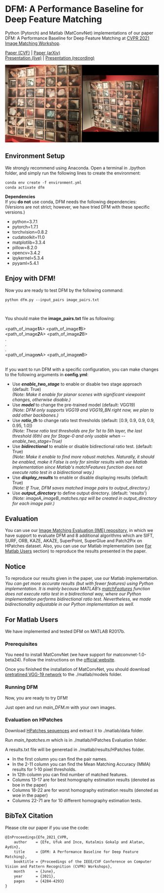 # DFM: A Performance Baseline for Deep Feature Matching

Python (Pytorch) and Matlab (MatConvNet) implementations of our paper DFM: A Performance Baseline for Deep Feature Matching at [CVPR 2021 Image Matching Workshop](https://image-matching-workshop.github.io/).

[Paper (CVF)](https://openaccess.thecvf.com/content/CVPR2021W/IMW/papers/Efe_DFM_A_Performance_Baseline_for_Deep_Feature_Matching_CVPRW_2021_paper.pdf) | [Paper (arXiv)](https://arxiv.org/abs/2106.07791) <br />
[Presentation (live)](https://youtu.be/9cVV9m_b5Ys?t=9170) | [Presentation (recording)](https://www.youtube.com/watch?v=9oN09WkTwvo)

![Overview](hierarchical_refinement.gif)

## Environment Setup

We strongly recommend using Anaconda. Open a terminal in ./python folder, and simply run the following lines to create the environment:

````
conda env create -f environment.yml
conda activate dfm
````
**Dependencies** <br />
If you **do not** use conda, DFM needs the following dependencies: <br />
(Versions are not strict; however, we have tried DFM with these specific versions.)

- python=3.7.1
- pytorch=1.7.1
- torchvision=0.8.2
- cudatoolkit=11.0
- matplotlib=3.3.4
- pillow=8.2.0
- opencv=3.4.2
- ipykernel=5.3.4
- pyyaml=5.4.1

## Enjoy with DFM!
Now you are ready to test DFM by the following command:

````
python dfm.py --input_pairs image_pairs.txt
````

<br />

You should make the **image_pairs.txt** file as following: <br /> <br />
<path_of_image***1***A> <path_of_image***1***B> <br />
<path_of_image***2***A> <path_of_image***2***B> <br />
        .                                       <br />
        .                                       <br />
        .                                       <br />
<path_of_image***n***A> <path_of_image***n***B>
<br /> <br />

If you want to run DFM with a specific configuration, you can make changes to the following arguments in **config.yml**:
- Use ***enable_two_stage*** to enable or disable two stage approach (default: True) <br /> *(Note: Make it enable for planar scenes with significant viewpoint changes, otherwise disable.)*
- Use ***model*** to change the pre-trained model (default: VGG19) <br /> *(Note: DFM only supports VGG19 and VGG19_BN right now, we plan to add other backbones.)*
- Use ***ratio_th*** to change ratio test thresholds (default: [0.9, 0.9, 0.9, 0.9, 0.95, 1.0]) <br /> *(Note: These ratio test thresholds are for 1st to 5th layer, the last threshold (6th) are for Stage-0 and only usable when --enable_two_stage=True)*
- Use ***bidirectional*** to enable or disable bidirectional ratio test. (default: True) <br /> *(Note: Make it enable to find more robust matches. Naturally, it should be enabled, make it False is only for similar results with our Matlab implementation since Matlab's matchFeatures function does not execute ratio test in a bidirectional way.)*
- Use ***display_results*** to enable or disable displaying results (default: True) <br /> *(Note: If True, DFM saves matched image pairs to output_directory.)*
- Use ***output_directory*** to define output directory. (default: 'results') <br /> *(Note: imageA_imageB_matches.npz will be created in output_directory for each image pair.)*

## Evaluation
You can use our [Image Matching Evaluation (IME) repository](https://github.com/ufukefe/IME), in which we have support to evaluate DFM and 8 additional algorithms which are SIFT, SURF, ORB, KAZE, AKAZE, SuperPoint, SuperGlue and Patch2Pix on HPatches dataset.
Also, you can use our Matlab implementation (see [For Matlab Users](#for-matlab-users) section) to reproduce the results presented in the paper.

## Notice
To reproduce our results given in the paper, use our Matlab implementation. <br /> *You can get more accurate results (but with fewer features) using Python implementation. It is mainly because MATLAB’s [matchFeatures](https://www.mathworks.com/help/vision/ref/matchfeatures.html) function does not execute ratio test in a bidirectional way, where our Python implementation performs bidirectional ratio test. Nevertheless, we made bidirectionality adjustable in our Python implementation as well.*

## For Matlab Users

We have implemented and tested DFM on MATLAB R2017b.

### Prerequisites

You need to install MatConvNet (we have support for matconvnet-1.0-beta24). Follow the instructions on the [official website](https://www.vlfeat.org/matconvnet/install/).

Once you finished the installation of MatConvNet, you should download [pretratined VGG-19 network](https://www.vlfeat.org/matconvnet/models/imagenet-vgg-verydeep-19.mat) to the ./matlab/models folder.

### Running DFM
Now, you are ready to try DFM!

Just open and run *main_DFM.m* with your own images.

### Evaluation on HPatches

Download [HPatches sequences](http://icvl.ee.ic.ac.uk/vbalnt/hpatches/hpatches-sequences-release.tar.gz) and extract it to ./matlab/data folder.

Run *main_hpatches.m* which is in ./matlab/HPatches Evaluation folder.

A results.txt file will be generetad in ./matlab/results/HPatches folder. 
- In the first column you can find the pair names.
- In the 2-11 column you can find the Mean Matching Accuracy (MMA) results for 1-10 pixel thresholds. 
- In 12th column you can find number of matched features.
- Columns 13-17 are for best homography estimation results (denoted as boe in the paper)
- Columns 18-22 are for worst homography estimation results (denoted as woe in the paper)
- Columns 22-71 are for 10 different homography estimation tests.

## BibTeX Citation
Please cite our paper if you use the code:

```
@InProceedings{Efe_2021_CVPR,
    author    = {Efe, Ufuk and Ince, Kutalmis Gokalp and Alatan, Aydin},
    title     = {DFM: A Performance Baseline for Deep Feature Matching},
    booktitle = {Proceedings of the IEEE/CVF Conference on Computer Vision and Pattern Recognition (CVPR) Workshops},
    month     = {June},
    year      = {2021},
    pages     = {4284-4293}
}
```


